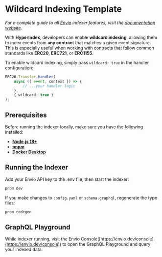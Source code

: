 # Wildcard Indexing Template

_For a complete guide to all [Envio](https://envio.dev) indexer features, visit the [documentation website](https://docs.envio.dev)._

With **HyperIndex**, developers can enable **wildcard indexing**, allowing them to index events from **any contract** that matches a given event signature.
This is especially useful when working with contracts that follow common standards like **ERC20**, **ERC721**, or **ERC1155**.

To enable wildcard indexing, simply pass `wildcard: true` in the handler configuration:

```ts
ERC20.Transfer.handler(
    async ({ event, context }) => {
        // ...your handler logic
    },
    { wildcard: true }
);
```

## Prerequisites

Before running the indexer locally, make sure you have the following installed:

-   **[Node.js 18+](https://nodejs.org/en/download/)**
-   **[pnpm](https://pnpm.io/installation)**
-   **[Docker Desktop](https://www.docker.com/products/docker-desktop/)**

## Running the Indexer

Add your Envio API key to the .env file, then start the indexer:

```bash
pnpm dev
```

If you make changes to `config.yaml` or `schema.graphql`, regenerate the type files:

```bash
pnpm codegen
```

## GraphQL Playground

While indexer running, visit the Envio Console([https://envio.dev/console](https://envio.dev/console)) to open the GraphQL Playground and query your indexed data.
